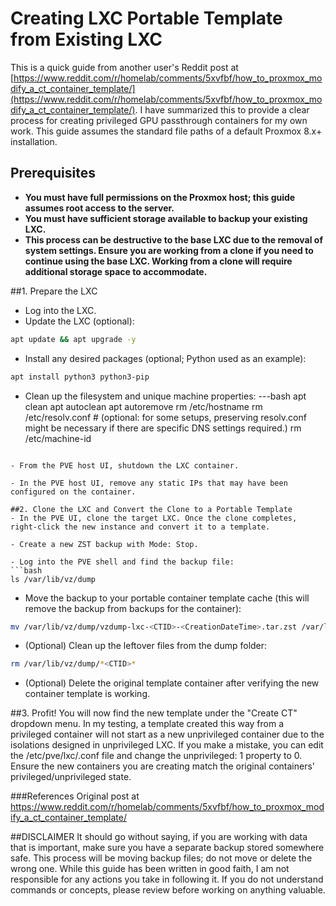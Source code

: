 # Creating LXC Portable Template from Existing LXC

This is a quick guide from another user's Reddit post at [https://www.reddit.com/r/homelab/comments/5xvfbf/how_to_proxmox_modify_a_ct_container_template/](https://www.reddit.com/r/homelab/comments/5xvfbf/how_to_proxmox_modify_a_ct_container_template/). I have summarized this to provide a clear process for creating privileged GPU passthrough containers for my own work. This guide assumes the standard file paths of a default Proxmox 8.x+ installation.

## Prerequisites

- **You must have full permissions on the Proxmox host; this guide assumes root access to the server.**
- **You must have sufficient storage available to backup your existing LXC.**
- **This process can be destructive to the base LXC due to the removal of system settings. Ensure you are working from a clone if you need to continue using the base LXC. Working from a clone will require additional storage space to accommodate.**

##1. Prepare the LXC

- Log into the LXC.
- Update the LXC (optional):
```bash
apt update && apt upgrade -y
```

- Install any desired packages (optional; Python used as an example):
```bash
apt install python3 python3-pip
```

- Clean up the filesystem and unique machine properties:
---bash
apt clean
apt autoclean
apt autoremove
rm /etc/hostname
rm /etc/resolv.conf # (optional: for some setups, preserving resolv.conf might be necessary if there are specific DNS settings required.)
rm /etc/machine-id
```

- From the PVE host UI, shutdown the LXC container.

- In the PVE host UI, remove any static IPs that may have been configured on the container.

##2. Clone the LXC and Convert the Clone to a Portable Template
- In the PVE UI, clone the target LXC. Once the clone completes, right-click the new instance and convert it to a template.

- Create a new ZST backup with Mode: Stop.

- Log into the PVE shell and find the backup file:
```bash
ls /var/lib/vz/dump
```

- Move the backup to your portable container template cache (this will remove the backup from backups for the container):
```bash
mv /var/lib/vz/dump/vzdump-lxc-<CTID>-<CreationDateTime>.tar.zst /var/lib/vz/template/cache/<descriptive-name-for-template>.tar.zst
```
- (Optional) Clean up the leftover files from the dump folder:
```bash
rm /var/lib/vz/dump/*<CTID>*
```

- (Optional) Delete the original template container after verifying the new container template is working.

##3. Profit!
You will now find the new template under the "Create CT" dropdown menu. In my testing, a template created this way from a privileged container will not start as a new unprivileged container due to the isolations designed in unprivileged LXC. If you make a mistake, you can edit the /etc/pve/lxc/<CTID>.conf file and change the unprivileged: 1 property to 0. Ensure the new containers you are creating match the original containers' privileged/unprivileged state.

###References
Original post at https://www.reddit.com/r/homelab/comments/5xvfbf/how_to_proxmox_modify_a_ct_container_template/

##DISCLAIMER
It should go without saying, if you are working with data that is important, make sure you have a separate backup stored somewhere safe. This process will be moving backup files; do not move or delete the wrong one. While this guide has been written in good faith, I am not responsible for any actions you take in following it. If you do not understand commands or concepts, please review before working on anything valuable.
